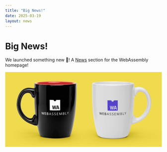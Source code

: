 ```yaml
---
title: "Big News!"
date: 2025-03-19
layout: news
---
```

# Big News!

We launched something new 🎉! A [News](/news/) section for the WebAssembly homepage!

![Two cups with the WebAssembly logo](wasm-cups.png)